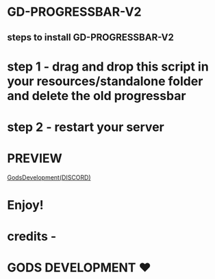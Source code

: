 # GD-PROGRESSBAR-V2

## steps to install GD-PROGRESSBAR-V2

 # step 1 - drag and drop this script in your resources/standalone folder and delete the old progressbar

 # step 2 - restart your server
 
 # PREVIEW

<p><a href="https://discord.gg/V6PD44awSR">GodsDevelopment(DISCORD)</a></p>

# Enjoy!

# credits -

# GODS DEVELOPMENT ❤️